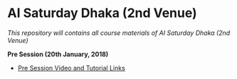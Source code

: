 # AI Saturday Dhaka (2nd Venue)

_This repository will contains all course materials of AI Saturday Dhaka (2nd Venue)_ 

**Pre Session (20th January, 2018)**
- [Pre Session Video and Tutorial Links](https://github.com/salayhin/ai-saturday-dhaka-v2/blob/master/pre-session/pre-session-video-and-tutorial-links.MD)
